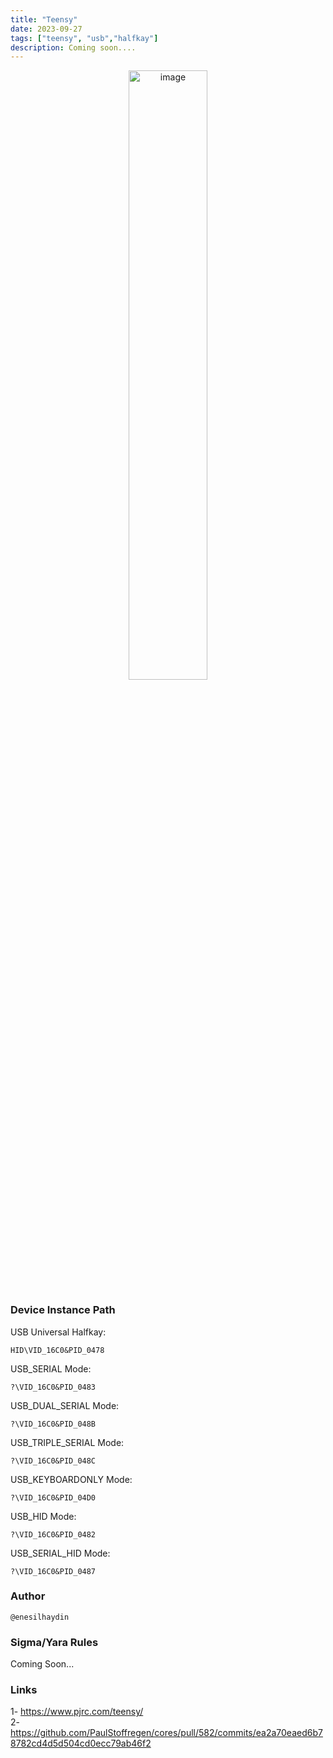 ```yaml
---
title: "Teensy"
date: 2023-09-27
tags: ["teensy", "usb","halfkay"]
description: Coming soon.... 
---
```


<p align="center">
  <img src="/images/teensy.jpg" alt="image" width="50%" height="50%">
</p>

### Device Instance Path

USB Universal Halfkay:
```text
HID\VID_16C0&PID_0478
```

USB_SERIAL Mode:
```text
?\VID_16C0&PID_0483
```

USB_DUAL_SERIAL Mode:
```text
?\VID_16C0&PID_048B
```

USB_TRIPLE_SERIAL Mode:
```text
?\VID_16C0&PID_048C
```

USB_KEYBOARDONLY Mode:
```text
?\VID_16C0&PID_04D0
```

USB_HID Mode:
```text
?\VID_16C0&PID_0482
```

USB_SERIAL_HID Mode:
```text
?\VID_16C0&PID_0487
```

### Author

```text
@enesilhaydin
```

### Sigma/Yara Rules

Coming Soon...

### Links

1- https://www.pjrc.com/teensy/ \
2- https://github.com/PaulStoffregen/cores/pull/582/commits/ea2a70eaed6b78782cd4d5d504cd0ecc79ab46f2
